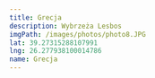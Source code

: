 ```yaml
---
title: Grecja
description: Wybrzeża Lesbos
imgPath: /images/photos/photo8.JPG
lat: 39.27315288107991
lng: 26.277938100014786
name: Grecja
---
```

